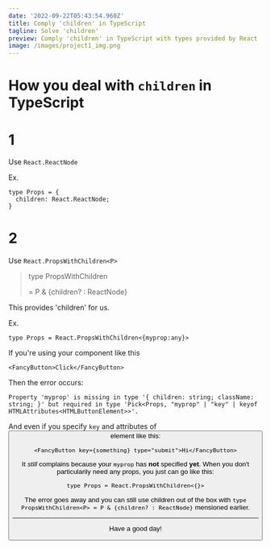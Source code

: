 ```yaml
---
date: '2022-09-22T05:43:54.960Z'
title: Comply 'children' in TypeScript
tagline: Solve 'children'
preview: Comply 'children' in TypeScript with types provided by React
image: /images/project1_img.png
---
```


# How you deal with `children` in TypeScript

# 1
Use `React.ReactNode`

Ex.
```
type Props = {
  children: React.ReactNode;
}
```

# 2
Use `React.PropsWithChildren<P>`

> type PropsWithChildren<P> = P & {children? : ReactNode}  

This provides 'children' for us.

Ex.
```
type Props = React.PropsWithChildren<{myprop:any}>
```
If you're using your component like this
```
<FancyButton>Click</FancyButton>
```
Then the error occurs:

``Property 'myprop' is missing in type '{ children: string; className: string; }' but required in type 'Pick<Props, "myprop" | "key" | keyof HTMLAttributes<HTMLButtonElement>>'.``

And even if you specify `key` and attributes of <button> element like this:
```
<FancyButton key={something} type="submit">Hi</FancyButton>
```
It *still* complains because your `myprop` has **not** specified **yet**. When you don't particularily need any props, you just can go like this:
```
type Props = React.PropsWithChildren<{}>
```
The error goes away and you can still use children out of the box with `type PropsWithChildren<P> = P & {children? : ReactNode}` mensioned earlier.


--- 

Have a good day!

